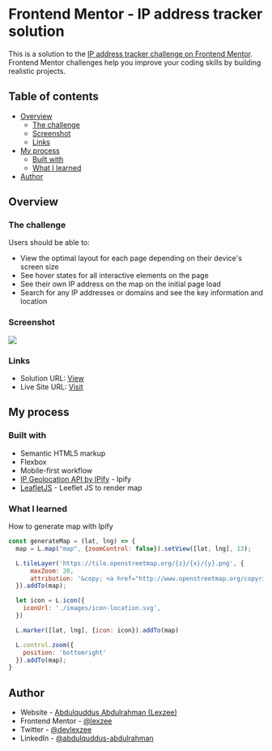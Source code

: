 # Frontend Mentor - IP address tracker solution

This is a solution to the [IP address tracker challenge on Frontend Mentor](https://www.frontendmentor.io/challenges/ip-address-tracker-I8-0yYAH0). Frontend Mentor challenges help you improve your coding skills by building realistic projects. 

## Table of contents

- [Overview](#overview)
  - [The challenge](#the-challenge)
  - [Screenshot](#screenshot)
  - [Links](#links)
- [My process](#my-process)
  - [Built with](#built-with)
  - [What I learned](#what-i-learned)
- [Author](#author)

## Overview

### The challenge

Users should be able to:

- View the optimal layout for each page depending on their device's screen size
- See hover states for all interactive elements on the page
- See their own IP address on the map on the initial page load
- Search for any IP addresses or domains and see the key information and location

### Screenshot

![](./screenshot.jpg)

### Links

- Solution URL: [View](https://your-solution-url.com)
- Live Site URL: [Visit](https://ip-address-tracker-lexzee.vercel.app/)

## My process

### Built with

- Semantic HTML5 markup
- Flexbox
- Mobile-first workflow
- [IP Geolocation API by IPify](https://geo.ipify.org/) - Ipify
- [LeafletJS](https://leafletjs.com/) - Leeflet JS to render map

### What I learned
How to generate map with Ipify

```js
const generateMap = (lat, lng) => {
  map = L.map("map", {zoomControl: false}).setView([lat, lng], 13);

  L.tileLayer('https://tile.openstreetmap.org/{z}/{x}/{y}.png', {
      maxZoom: 20,
      attribution: '&copy; <a href="http://www.openstreetmap.org/copyright">OpenStreetMap</a>'
  }).addTo(map);

  let icon = L.icon({
    iconUrl: './images/icon-location.svg',
  })

  L.marker([lat, lng], {icon: icon}).addTo(map)

  L.control.zoom({
    position: 'bottomright'
  }).addTo(map);
}
```

## Author

- Website - [Abdulquddus Abdulrahman (Lexzee)](https://creativedev-lexzee.vercel.app/)
- Frontend Mentor - [@lexzee](https://www.frontendmentor.io/profile/lexzee)
- Twitter - [@devlexzee](https://www.twitter.com/devlexzee)
- LinkedIn - [@abdulquddus-abdulrahman](https://www.linkedin.com/in/abdulquddus-abdulrahman)

